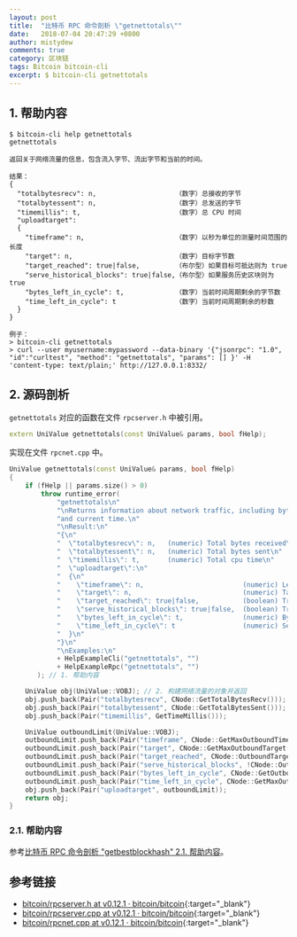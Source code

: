 ```yaml
---
layout: post
title:  "比特币 RPC 命令剖析 \"getnettotals\""
date:   2018-07-04 20:47:29 +0800
author: mistydew
comments: true
category: 区块链
tags: Bitcoin bitcoin-cli
excerpt: $ bitcoin-cli getnettotals
---
```

## 1. 帮助内容

```shell
$ bitcoin-cli help getnettotals
getnettotals

返回关于网络流量的信息，包含流入字节、流出字节和当前的时间。

结果：
{
  "totalbytesrecv": n,                    （数字）总接收的字节
  "totalbytessent": n,                    （数字）总发送的字节
  "timemillis": t,                        （数字）总 CPU 时间
  "uploadtarget":
  {
    "timeframe": n,                       （数字）以秒为单位的测量时间范围的长度
    "target": n,                          （数字）目标字节数
    "target_reached": true|false,         （布尔型）如果目标可抵达则为 true
    "serve_historical_blocks": true|false,（布尔型）如果服务历史区块则为 true
    "bytes_left_in_cycle": t,             （数字）当前时间周期剩余的字节数
    "time_left_in_cycle": t               （数字）当前时间周期剩余的秒数
  }
}

例子：
> bitcoin-cli getnettotals
> curl --user myusername:mypassword --data-binary '{"jsonrpc": "1.0", "id":"curltest", "method": "getnettotals", "params": [] }' -H 'content-type: text/plain;' http://127.0.0.1:8332/
```

## 2. 源码剖析

`getnettotals` 对应的函数在文件 `rpcserver.h` 中被引用。

```cpp
extern UniValue getnettotals(const UniValue& params, bool fHelp);
```

实现在文件 `rpcnet.cpp` 中。

```cpp
UniValue getnettotals(const UniValue& params, bool fHelp)
{
    if (fHelp || params.size() > 0)
        throw runtime_error(
            "getnettotals\n"
            "\nReturns information about network traffic, including bytes in, bytes out,\n"
            "and current time.\n"
            "\nResult:\n"
            "{\n"
            "  \"totalbytesrecv\": n,   (numeric) Total bytes received\n"
            "  \"totalbytessent\": n,   (numeric) Total bytes sent\n"
            "  \"timemillis\": t,       (numeric) Total cpu time\n"
            "  \"uploadtarget\":\n"
            "  {\n"
            "    \"timeframe\": n,                         (numeric) Length of the measuring timeframe in seconds\n"
            "    \"target\": n,                            (numeric) Target in bytes\n"
            "    \"target_reached\": true|false,           (boolean) True if target is reached\n"
            "    \"serve_historical_blocks\": true|false,  (boolean) True if serving historical blocks\n"
            "    \"bytes_left_in_cycle\": t,               (numeric) Bytes left in current time cycle\n"
            "    \"time_left_in_cycle\": t                 (numeric) Seconds left in current time cycle\n"
            "  }\n"
            "}\n"
            "\nExamples:\n"
            + HelpExampleCli("getnettotals", "")
            + HelpExampleRpc("getnettotals", "")
       ); // 1. 帮助内容

    UniValue obj(UniValue::VOBJ); // 2. 构建网络流量的对象并返回
    obj.push_back(Pair("totalbytesrecv", CNode::GetTotalBytesRecv()));
    obj.push_back(Pair("totalbytessent", CNode::GetTotalBytesSent()));
    obj.push_back(Pair("timemillis", GetTimeMillis()));

    UniValue outboundLimit(UniValue::VOBJ);
    outboundLimit.push_back(Pair("timeframe", CNode::GetMaxOutboundTimeframe()));
    outboundLimit.push_back(Pair("target", CNode::GetMaxOutboundTarget()));
    outboundLimit.push_back(Pair("target_reached", CNode::OutboundTargetReached(false)));
    outboundLimit.push_back(Pair("serve_historical_blocks", !CNode::OutboundTargetReached(true)));
    outboundLimit.push_back(Pair("bytes_left_in_cycle", CNode::GetOutboundTargetBytesLeft()));
    outboundLimit.push_back(Pair("time_left_in_cycle", CNode::GetMaxOutboundTimeLeftInCycle()));
    obj.push_back(Pair("uploadtarget", outboundLimit));
    return obj;
}
```

### 2.1. 帮助内容

参考[比特币 RPC 命令剖析 "getbestblockhash" 2.1. 帮助内容](/blog/2018/05/bitcoin-rpc-command-getbestblockhash.html#21-帮助内容)。

## 参考链接

* [bitcoin/rpcserver.h at v0.12.1 · bitcoin/bitcoin](https://github.com/bitcoin/bitcoin/blob/v0.12.1/src/rpcserver.h){:target="_blank"}
* [bitcoin/rpcserver.cpp at v0.12.1 · bitcoin/bitcoin](https://github.com/bitcoin/bitcoin/blob/v0.12.1/src/rpcserver.cpp){:target="_blank"}
* [bitcoin/rpcnet.cpp at v0.12.1 · bitcoin/bitcoin](https://github.com/bitcoin/bitcoin/blob/v0.12.1/src/rpcnet.cpp){:target="_blank"}
